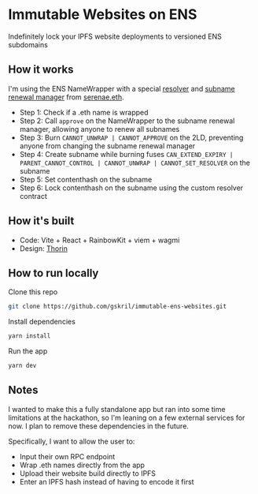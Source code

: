 # Immutable Websites on ENS

Indefinitely lock your IPFS website deployments to versioned ENS subdomains

## How it works

I'm using the ENS NameWrapper with a special [resolver](https://discuss.ens.domains/t/creating-immutable-locked-ens-records-with-the-name-wrapper/17378) and [subname renewal manager](https://discuss.ens.domains/t/allowing-forever-extendable-subnames-with-the-name-wrapper/17379) from [serenae.eth](https://twitter.com/serenae_fansubs).

- Step 1: Check if a .eth name is wrapped
- Step 2: Call `approve` on the NameWrapper to the subname renewal manager, allowing anyone to renew all subnames
- Step 3: Burn `CANNOT_UNWRAP | CANNOT_APPROVE` on the 2LD, preventing anyone from changing the subname renewal manager
- Step 4: Create subname while burning fuses `CAN_EXTEND_EXPIRY | PARENT_CANNOT_CONTROL | CANNOT_UNWRAP | CANNOT_SET_RESOLVER` on the subname
- Step 5: Set contenthash on the subname
- Step 6: Lock contenthash on the subname using the custom resolver contract

## How it's built

- Code: Vite + React + RainbowKit + viem + wagmi
- Design: [Thorin](https://thorin.ens.domains/)

## How to run locally

Clone this repo

```bash
git clone https://github.com/gskril/immutable-ens-websites.git
```

Install dependencies

```bash
yarn install
```

Run the app

```bash
yarn dev
```

## Notes

I wanted to make this a fully standalone app but ran into some time limitations at the hackathon, so I'm leaning on a few external services for now. I plan to remove these dependencies in the future.

Specifically, I want to allow the user to:

- Input their own RPC endpoint
- Wrap .eth names directly from the app
- Upload their website build directly to IPFS
- Enter an IPFS hash instead of having to encode it first
